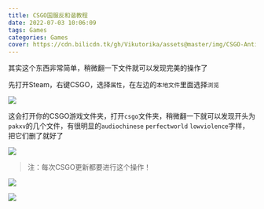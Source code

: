 ```yaml
---
title: CSGO国服反和谐教程
date: 2022-07-03 10:06:09
tags: Games
categories: Games
cover: https://cdn.bilicdn.tk/gh/Vikutorika/assets@master/img/CSGO-Anti-LowViolence/TheGoodYouth.jpg
---
```


其实这个东西非常简单，稍微翻一下文件就可以发现完美的操作了

先打开Steam，右键CSGO，选择`属性`，在左边的`本地文件`里面选择`浏览`

![](https://cdn.bilicdn.tk/gh/Vikutorika/assets@master/img/CSGO-Anti-LowViolence/steam-20220703-100832.png)

这会打开你的CSGO游戏文件夹，打开`csgo`文件夹，稍微翻一下就可以发现开头为`pakxv`的几个文件，有很明显的`audiochinese` `perfectworld` `lowviolence`字样，把它们删了就好了

![](https://cdn.bilicdn.tk/gh/Vikutorika/assets@master/img/CSGO-Anti-LowViolence/explorer-20220703-100949.png)

> 注：每次CSGO更新都要进行这个操作！

![](https://cdn.bilicdn.tk/gh/Vikutorika/assets@master/img/CSGO-Anti-LowViolence/TheGoodYouth.jpg)

![](https://cdn.bilicdn.tk/gh/Vikutorika/assets@master/img/CSGO-Anti-LowViolence/AntiViolence-Blood.jpg)
